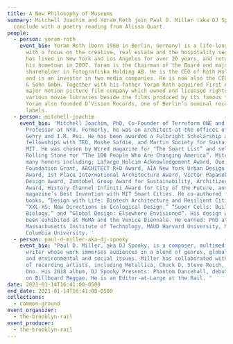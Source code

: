 ```yaml
---
title: A New Philosophy of Museums
summary: Mitchell Joachim and Yoram Roth join Paul D. Miller (aka DJ Spooky). We
  conclude with a poetry reading from Alissa Quart.
people:
  - person: yoram-roth
    event_bio: Yoram Roth (born 1968 in Berlin, Germany) is a life-long entrepreneur
      with a focus on the creative, real estate and the hospitality sector. He
      has lived in New York and Los Angeles for over 20 years, and returned to
      his hometown in 2007. Yoram is the Chairman of the Board and majority
      shareholder in Fotografiska Holding AB. He is the CEO of Roth Holding GmbH
      and is an investor in two media companies. He is now also the CEO of Roth
      & Sohn GmbH. Together with his father Yoram Roth acquired First Artists, a
      major motion picture film company which owned and licensed rights to a
      various movie libraries beside the films produced by its famous founders.
      Yoram also founded D’Vision Records, one of Berlin’s seminal record
      labels.
  - person: mitchell-joachim
    event_bio: 'Mitchell Joachim, PhD, Co-Founder of Terreform ONE and an Associate
      Professor at NYU. Formerly, he was an architect at the offices of Frank
      Gehry and I.M. Pei. He has been awarded a Fulbright Scholarship and
      fellowships with TED, Moshe Safdie, and Martin Society for Sustainability,
      MIT. He was chosen by Wired magazine for "The Smart List” and selected by
      Rolling Stone for “The 100 People Who Are Changing America”. Mitchell won
      many honors including; Lafarge Holcim Acknowledgement Award, Ove Arup
      Foundation Grant, ARCHITECT R+D Award, AIA New York Urban Design Merit
      Award, 1st Place International Architecture Award, Victor Papanek Social
      Design Award, Zumtobel Group Award for Sustainability, Architizer A+
      Award, History Channel Infiniti Award for City of the Future, and Time
      magazine’s Best Invention with MIT Smart Cities. He co-authored four
      books, “Design with Life: Biotech Architecture and Resilient Cities,”
      “XXL-XS: New Directions in Ecological Design,” “Super Cells: Building with
      Biology,” and “Global Design: Elsewhere Envisioned”. His design work has
      been exhibited at MoMA and the Venice Biennale. He earned: PhD at
      Massachusetts Institute of Technology, MAUD Harvard University, M.Arch
      Columbia University. '
  - person: paul-d-miller-aka-dj-spooky
    event_bio: "Paul D. Miller, aka DJ Spooky, is a composer, multimedia artist, and
      writer whose work immerses audiences in a blend of genres, global culture,
      and environmental and social issues. Miller has collaborated with an array
      of recording artists, including Metallica, Chuck D, Steve Reich, and Yoko
      Ono. His 2018 album, DJ Spooky Presents: Phantom Dancehall, debuted at #3
      on Billboard Reggae. He is an Editor-at-Large at the Rail. "
date: 2021-01-14T16:41:00-0500
end_date: 2021-01-14T16:41:00-0500
collections:
  - common-ground
event_organizer:
  - the-brooklyn-rail
event_producer:
  - the-brooklyn-rail
---
```

